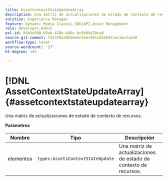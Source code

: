 ```yaml
---
title: AssetContextStateUpdateArray
description: Una matriz de actualizaciones de estado de contexto de recursos.
solution: Experience Manager
feature: Dynamic Media Classic,SDK/API,Asset Management
role: Developer,Admin
exl-id: 80b3e500-09ab-429b-b86c-bc8d09d28ca0
source-git-commit: f42378a20b58e4c5ebc961c6526d7cecabc2ae38
workflow-type: tm+mt
source-wordcount: '27'
ht-degree: 14%

---
```


# [!DNL AssetContextStateUpdateArray]{#assetcontextstateupdatearray}

Una matriz de actualizaciones de estado de contexto de recursos.

**Parámetros**

| Nombre | Tipo | Descripción |
|---|---|---|
| elementos | `types:AssetsContextStateUpdate` | Una matriz de actualizaciones de estado de contexto de recursos. |
